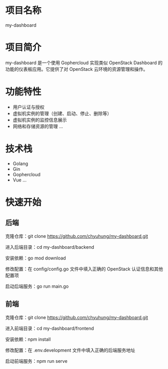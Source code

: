 # 项目名称

my-dashboard

# 项目简介

my-dashboard 是一个使用 Gophercloud 实现类似 OpenStack Dashboard 的功能的仪表板应用。它提供了对 OpenStack 云环境的资源管理和操作。

# 功能特性

- 用户认证与授权
- 虚拟机实例的管理（创建、启动、停止、删除等）
- 虚拟机实例的监控信息展示
- 网络和存储资源的管理
...
# 技术栈

- Golang
- Gin
- Gophercloud
- Vue
...

# 快速开始
## 后端

克隆仓库：git clone https://github.com/chyuhung/my-dashboard.git

进入后端目录：cd my-dashboard/backend

安装依赖：go mod download

修改配置：在 config/config.go 文件中填入正确的 OpenStack 认证信息和其他配置项

启动后端服务：go run main.go

## 前端

克隆仓库：git clone https://github.com/chyuhung/my-dashboard.git

进入前端目录：cd my-dashboard/frontend

安装依赖：npm install

修改配置：在 .env.development 文件中填入正确的后端服务地址

启动前端服务：npm run serve